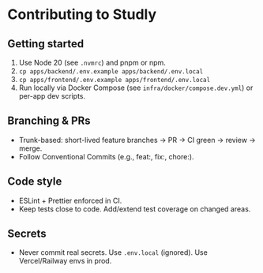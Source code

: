 # Contributing to Studly

## Getting started
1. Use Node 20 (see `.nvmrc`) and pnpm or npm.
2. `cp apps/backend/.env.example apps/backend/.env.local`
3. `cp apps/frontend/.env.example apps/frontend/.env.local`
4. Run locally via Docker Compose (see `infra/docker/compose.dev.yml`) or per-app dev scripts.

## Branching & PRs
- Trunk-based: short-lived feature branches → PR → CI green → review → merge.
- Follow Conventional Commits (e.g., feat:, fix:, chore:).

## Code style
- ESLint + Prettier enforced in CI.
- Keep tests close to code. Add/extend test coverage on changed areas.

## Secrets
- Never commit real secrets. Use `.env.local` (ignored). Use Vercel/Railway envs in prod.

